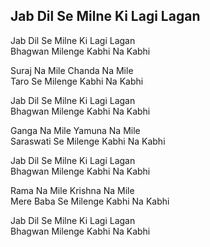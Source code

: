 ## Jab Dil Se Milne Ki Lagi Lagan

Jab Dil Se Milne Ki Lagi Lagan  
Bhagwan Milenge Kabhi Na Kabhi

Suraj Na Mile Chanda Na Mile  
Taro Se Milenge Kabhi Na Kabhi

Jab Dil Se Milne Ki Lagi Lagan  
Bhagwan Milenge Kabhi Na Kabhi

Ganga Na Mile Yamuna Na Mile  
Saraswati Se Milenge Kabhi Na Kabhi

Jab Dil Se Milne Ki Lagi Lagan  
Bhagwan Milenge Kabhi Na Kabhi

Rama Na Mile Krishna Na Mile  
Mere Baba Se Milenge Kabhi Na Kabhi

Jab Dil Se Milne Ki Lagi Lagan  
Bhagwan Milenge Kabhi Na Kabhi

